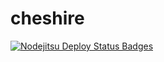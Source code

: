 cheshire
========
[![Nodejitsu Deploy Status Badges](https://webhooks.nodejitsu.com/mrzackbot/cheshire.png)](https://webops.nodejitsu.com#znewman01/cheshire)
